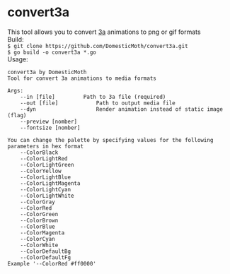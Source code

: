 # convert3a
This tool allows you to convert [3a](https://github.com/DomesticMoth/3a) animations to png or gif formats  
Build:  
`$ git clone https://github.com/DomesticMoth/convert3a.git`  
`$ go build -o convert3a *.go`  
Usage:  
```
convert3a by DomesticMoth
Tool for convert 3a animations to media formats

Args:
	--in [file]			Path to 3a file (required)
	--out [file]			Path to output media file
	--dyn					Render animation instead of static image (flag)
	--preview [nomber]
	--fontsize [nomber]

You can change the palette by specifying values for the following parameters in hex format
	--ColorBlack
	--ColorLightRed
	--ColorLightGreen
	--ColorYellow
	--ColorLightBlue
	--ColorLightMagenta
	--ColorLightCyan
	--ColorLightWhite
	--ColorGray
	--ColorRed
	--ColorGreen
	--ColorBrown
	--ColorBlue
	--ColorMagenta
	--ColorCyan
	--ColorWhite
	--ColorDefaultBg
	--ColorDefaultFg
Example '--ColorRed #ff0000'
```
